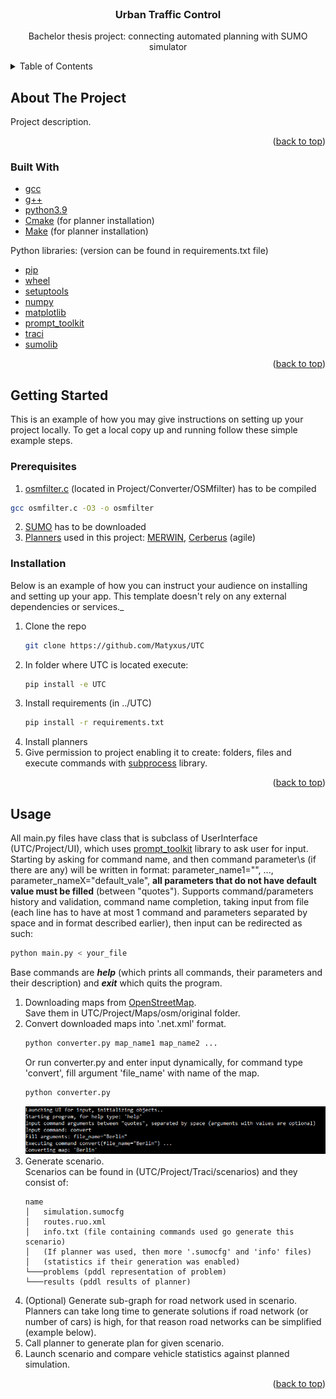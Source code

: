 <div id="top"></div>


<!-- PROJECT LOGO -->
<br />
<div align="center">
  <h3 align="center">Urban Traffic Control</h3>

  <p align="center">
    Bachelor thesis project: connecting automated planning with SUMO simulator
  </p>
</div>



<!-- TABLE OF CONTENTS -->
<details>
  <summary>Table of Contents</summary>
  <ol>
    <li>
      <a href="#about-the-project">About The Project</a>
      <ul>
        <li><a href="#built-with">Built With</a></li>
      </ul>
    </li>
    <li>
      <a href="#getting-started">Getting Started</a>
      <ul>
        <li><a href="#prerequisites">Prerequisites</a></li>
        <li><a href="#installation">Installation</a></li>
      </ul>
    </li>
    <li>
      <a href="#usafe">Usage</a>
    </li>
  </ol>
</details>



<!-- ABOUT THE PROJECT -->
## About The Project



Project description.

<p align="right">(<a href="#top">back to top</a>)</p>



### Built With

* [gcc]()
* [g++]()
* [python3.9]()
* [Cmake]() (for planner installation)
* [Make]() (for planner installation)

Python libraries: (version can be found in requirements.txt file)
* [pip](https://pypi.org/project/pip/)
* [wheel](https://pypi.org/project/wheel/)
* [setuptools](https://pypi.org/project/setuptools/)
* [numpy](https://numpy.org/)
* [matplotlib](https://matplotlib.org/)
* [prompt_toolkit](https://python-prompt-toolkit.readthedocs.io/en/master/)
* [traci](https://pypi.org/project/traci/)
* [sumolib](https://pypi.org/project/sumolib/)

<p align="right">(<a href="#top">back to top</a>)</p>



<!-- GETTING STARTED -->
## Getting Started

This is an example of how you may give instructions on setting up your project locally.
To get a local copy up and running follow these simple example steps.

### Prerequisites


1) [osmfilter.c](https://wiki.openstreetmap.org/wiki/Osmfilter) (located in Project/Converter/OSMfilter) has to be compiled
  ```sh
  gcc osmfilter.c -O3 -o osmfilter
  ```
2) [SUMO](https://www.eclipse.org/sumo/) has to be downloaded
3) [Planners](https://ipc2018-classical.bitbucket.io/#description) 
used in this project: [MERWIN](https://bitbucket.org/ipc2018-classical/team14/src/ipc-2018-seq-agl/), 
[Cerberus](https://bitbucket.org/ipc2018-classical/team15/src/ipc-2018-seq-agl/) (agile)

### Installation

Below is an example of how you can instruct your audience on installing and setting up your app. This template doesn't rely on any external dependencies or services._

1. Clone the repo
   ```sh
   git clone https://github.com/Matyxus/UTC
   ```
2. In folder where UTC is located execute:
   ```sh
   pip install -e UTC
   ```
3. Install requirements (in ../UTC)
   ```sh
   pip install -r requirements.txt
   ```
4. Install planners
5. Give permission to project enabling it to create: folders, files and execute
commands with [subprocess](https://docs.python.org/3/library/subprocess.html) library.

<p align="right">(<a href="#top">back to top</a>)</p>



<!-- USAGE EXAMPLES -->
## Usage

All main.py files have class that is subclass of UserInterface (UTC/Project/UI), which uses
[prompt_toolkit](https://python-prompt-toolkit.readthedocs.io/en/master/) library to ask
user for input. Starting by asking for command name, and then command parameter\s (if there are any) will be written
in format: parameter_name1="", ..., parameter_nameX="default_vale", **all parameters that do not have default value
must be filled** (between "quotes"). Supports command/parameters history and validation, command name completion,
taking input from file (each line has to have at most 1 command and parameters separated by space and in format described earlier),
then input can be redirected as such:
   ```sh
   python main.py < your_file
   ```
Base commands are **_help_** (which prints all commands, their parameters and their description) and **_exit_** which quits
the program.

1. Downloading maps from [OpenStreetMap](https://www.openstreetmap.org/). \
Save them in UTC/Project/Maps/osm/original folder.
2. Convert downloaded maps into '.net.xml' format.
   ```sh
   python converter.py map_name1 map_name2 ...
   ```
   Or run converter.py and enter input dynamically, for command type 'convert',
   fill argument 'file_name' with name of the map.
   ```sh
   python converter.py
   ```
   ![converter example](Images/converter_input_example.PNG)
3. Generate scenario. \
Scenarios can be found in (UTC/Project/Traci/scenarios) and they consist of: 
   ```
   name
   │   simulation.sumocfg
   │   routes.ruo.xml   
   │   info.txt (file containing commands used go generate this scenario)
   │   (If planner was used, then more '.sumocfg' and 'info' files)
   │   (statistics if their generation was enabled)
   └───problems (pddl representation of problem)
   └───results (pddl results of planner)
   ```
4. (Optional) Generate sub-graph for road network used in scenario. \
Planners can take long time to generate solutions if road network (or number of cars)
is high, for that reason road networks can be simplified (example below).
5. Call planner to generate plan for given scenario.
6. Launch scenario and compare vehicle statistics against planned simulation.

<p align="right">(<a href="#top">back to top</a>)</p>










